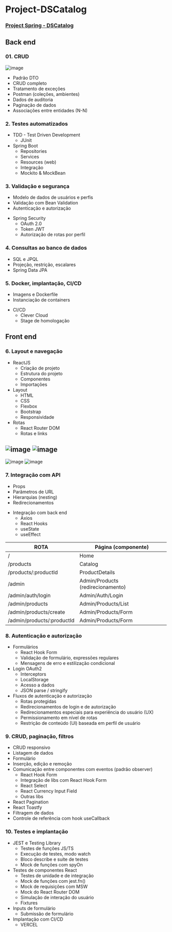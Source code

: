 # Project-DSCatalog



### [Project Spring - DSCatalog](http://project-ds-catalog.vercel.app)

 ## Back end


### 01. CRUD

![image](https://github.com/Kel2203/Project-DSCatalog/assets/78867830/49f028fc-0493-43a1-a35c-51f9fd6384ce)

 - Padrão DTO
 - CRUD completo
 - Tratamento de exceções
 - Postman (coleções, ambientes)
 - Dados de auditoria
 - Paginação de dados
 - Associações entre entidades (N-N)

### 2. Testes automatizados

 + TDD - Test Driven Development
   * JUnit
 + Spring Boot
   * Repositories
   * Services
   * Resources (web)
   *  Integração
   *   Mockito & MockBean


### 3. Validação e segurança
 - Modelo de dados de usuários e perfis
 - Validação com Bean Validation
 - Autenticação e autorização
+ Spring Security
    * OAuth 2.0
    * Token JWT
    * Autorização de rotas por perfil

### 4. Consultas ao banco de dados
 - SQL e JPQL
 - Projeção, restrição, escalares
 - Spring Data JPA

### 5. Docker, implantação, CI/CD
  - Imagens e Dockerfile
  - Instanciação de containers
 + CI/CD
   * Clever Cloud
   * Stage de homologação


   
  ## Front end
  
### 6. Layout e navegação
   + ReactJS
     * Criação de projeto
     * Estrutura do projeto
     * Componentes
     * Importações
   + Layout
     * HTML
     * CSS
     * Flexbox
     * Bootstrap
     * Responsividade
   + Rotas
     * React Router DOM
     * Rotas e links
   
   ![image](https://github.com/Kel2203/Project-DSCatalog/assets/78867830/e4a9a19c-1f97-4501-88bf-33fd40e36eb4)
   ![image](https://github.com/Kel2203/Project-DSCatalog/assets/78867830/4c8ae6c5-eff6-41bb-922d-426f32bd02a8)
   -----------------------
   ![image](https://github.com/Kel2203/Project-DSCatalog/assets/78867830/c3fdea14-5baa-43f5-a04d-3c1b810a105f)
   ![image](https://github.com/Kel2203/Project-DSCatalog/assets/78867830/f6bc86b7-7131-4140-a6c5-92546be8279c)

   ### 7. Integração com API
   - Props
   - Parâmetros de URL
   - Hierarquias (nesting)
   - Redirecionamentos
+ Integração com back end
  * Axios
  * React Hooks
  * useState
  * useEffect

| ROTA  | Página (componente)  |
| ------------ | ------------ |
| /  | Home  |
|  /products |  Catalog |
| /products/:productId  |  ProductDetails |
| /admin  |   Admin/Products (redirecionamento) |
|  /admin/auth/login |  Admin/Auth/Login |
|  /admin/products |  Admin/Products/List |
| /admin/products/create  |  Admin/Products/Form |
| /admin/products/:productId | Admin/Products/Form

 ### 8. Autenticação e autorização
   + Formulários
      * React Hook Form
      * Validação de formulário, expressões regulares
      * Mensagens de erro e estilização condicional
   + Login OAuth2
      * Interceptors
      * LocalStorage
      * Acesso a dados
      * JSON parse / stringify
   + Fluxos de autenticação e autorização
       * Rotas protegidas
       * Redirecionamentos de login e de autorização
       * Redirecionamentos especiais para experiência do usuário (UX)
       * Permissionamento em nível de rotas
       * Restrição de conteúdo (UI) baseada em perfil de usuário

### 9. CRUD, paginação, filtros
 - CRUD responsivo
 - Listagem de dados
 - Formulário
 - Inserção, edição e remoção
 - Comunicação entre componentes com eventos (padrão observer)
   + React Hook Form
    * Integração de libs com React Hook Form
    * React Select
    * React Currency Input Field
    * Outras libs
 - React Pagination
 - React Toastfy
 - Filtragem de dados
 - Controle de referência com hook useCallback

### 10. Testes e implantação
 + JEST e Testing Library
   * Testes de funções JS/TS
   * Execução de testes, modo watch
   * Bloco describe e suíte de testes
   * Mock de funções com spyOn
 + Testes de componentes React
   * Testes de unidade e de integração
   * Mock de funções com jest.fn()
   * Mock de requisições com MSW
   * Mock do React Router DOM
   * Simulação de interação do usuário
   * Fixtures
 + Inputs de formulário
   * Submissão de formulário
+ Implantação com CI/CD
  * VERCEL



